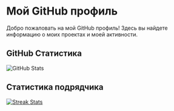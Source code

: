 # Мой GitHub профиль

Добро пожаловать на мой GitHub профиль! Здесь вы найдете информацию о моих проектах и моей активности.

## GitHub Статистика

![GitHub Stats](https://github-readme-stats.vercel.app/api?username=hhelaneyy&show_icons=true&theme=dark)

## Статистика подрядчика

[![Streak Stats](https://streak-stats.demolab.com/?user=hhelaneyy&theme=dark&mode=weekly&currStreakNum=2FD3EB&fire=pink&sideLabels=F00&date_format=[Y.]n.j)](https://git.io/streak-stats)
